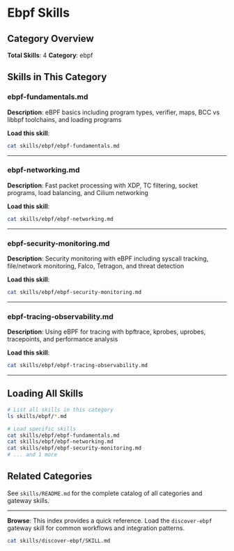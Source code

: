 # Ebpf Skills

## Category Overview

**Total Skills**: 4
**Category**: ebpf

## Skills in This Category

### ebpf-fundamentals.md
**Description**: eBPF basics including program types, verifier, maps, BCC vs libbpf toolchains, and loading programs

**Load this skill**:
```bash
cat skills/ebpf/ebpf-fundamentals.md
```

---

### ebpf-networking.md
**Description**: Fast packet processing with XDP, TC filtering, socket programs, load balancing, and Cilium networking

**Load this skill**:
```bash
cat skills/ebpf/ebpf-networking.md
```

---

### ebpf-security-monitoring.md
**Description**: Security monitoring with eBPF including syscall tracking, file/network monitoring, Falco, Tetragon, and threat detection

**Load this skill**:
```bash
cat skills/ebpf/ebpf-security-monitoring.md
```

---

### ebpf-tracing-observability.md
**Description**: Using eBPF for tracing with bpftrace, kprobes, uprobes, tracepoints, and performance analysis

**Load this skill**:
```bash
cat skills/ebpf/ebpf-tracing-observability.md
```

---

## Loading All Skills

```bash
# List all skills in this category
ls skills/ebpf/*.md

# Load specific skills
cat skills/ebpf/ebpf-fundamentals.md
cat skills/ebpf/ebpf-networking.md
cat skills/ebpf/ebpf-security-monitoring.md
# ... and 1 more
```

## Related Categories

See `skills/README.md` for the complete catalog of all categories and gateway skills.

---

**Browse**: This index provides a quick reference. Load the `discover-ebpf` gateway skill for common workflows and integration patterns.

```bash
cat skills/discover-ebpf/SKILL.md
```
